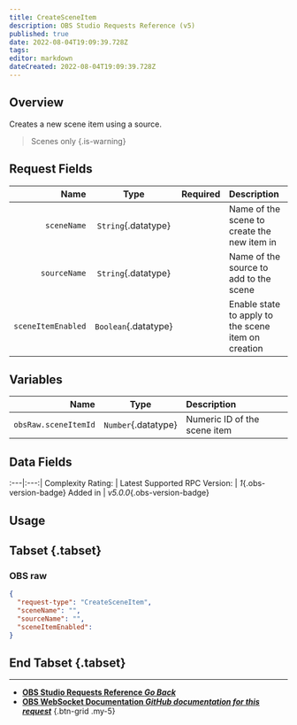 ```yaml
---
title: CreateSceneItem
description: OBS Studio Requests Reference (v5)
published: true
date: 2022-08-04T19:09:39.728Z
tags: 
editor: markdown
dateCreated: 2022-08-04T19:09:39.728Z
---
```


## Overview
Creates a new scene item using a source.

> Scenes only
{.is-warning}

## Request Fields
Name | Type | Required| Description |
----:|:----:|:-------:|:------------|
`sceneName` | `String`{.datatype} | <i class="mdi mdi-check-bold"></i> | Name of the scene to create the new item in
`sourceName` | `String`{.datatype} | <i class="mdi mdi-check-bold"></i> | Name of the source to add to the scene
`sceneItemEnabled` | `Boolean`{.datatype} | <i class="mdi mdi-close-thick"></i> | Enable state to apply to the scene item on creation

## Variables
Name | Type | Description | 
----:|:---------:|:------------|
`obsRaw.sceneItemId` | `Number`{.datatype} | Numeric ID of the scene item

## Data Fields
:---|:---:|
Complexity Rating: | <span class="stars stars--3"></span>
Latest Supported RPC Version: | *1*{.obs-version-badge}
Added in | *v5.0.0*{.obs-version-badge}

## Usage
## Tabset {.tabset}
### OBS raw
```json
{
  "request-type": "CreateSceneItem",
  "sceneName": "",
  "sourceName": "",
  "sceneItemEnabled": 
}
```
## End Tabset {.tabset}

---

- [<i class="mdi mdi-chevron-left"></i>**OBS Studio Requests Reference *Go Back***](/en/Broadcasters/OBS/Requests)
- [<i class="mdi mdi-github"></i> **OBS WebSocket Documentation *GitHub documentation for this request***](https://github.com/obsproject/obs-websocket/blob/master/docs/generated/protocol.md#createsceneitem)
{.btn-grid .my-5}
